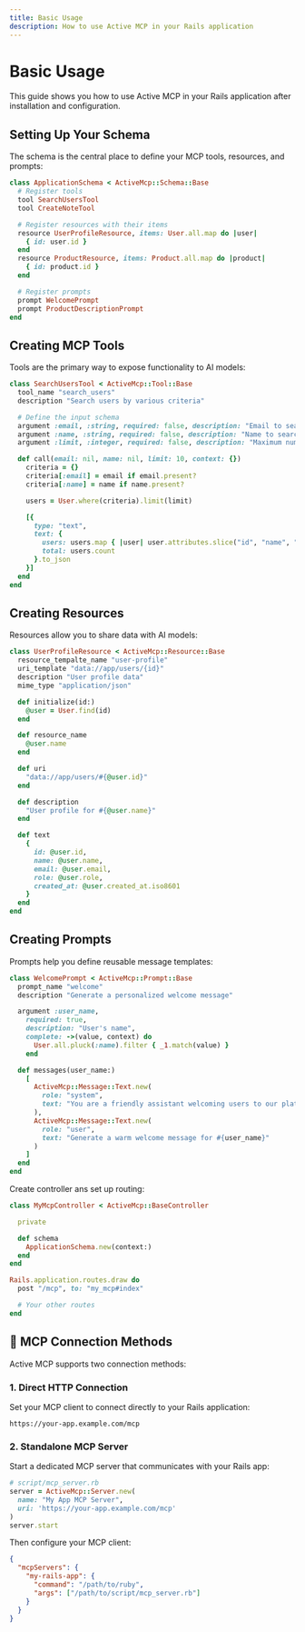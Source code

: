 ```yaml
---
title: Basic Usage
description: How to use Active MCP in your Rails application
---
```


# Basic Usage

This guide shows you how to use Active MCP in your Rails application after installation and configuration.

## Setting Up Your Schema

The schema is the central place to define your MCP tools, resources, and prompts:

```ruby
class ApplicationSchema < ActiveMcp::Schema::Base
  # Register tools
  tool SearchUsersTool
  tool CreateNoteTool

  # Register resources with their items
  resource UserProfileResource, items: User.all.map do |user|
    { id: user.id }
  end
  resource ProductResource, items: Product.all.map do |product|
    { id: product.id }
  end

  # Register prompts
  prompt WelcomePrompt
  prompt ProductDescriptionPrompt
end
```

## Creating MCP Tools

Tools are the primary way to expose functionality to AI models:

```ruby
class SearchUsersTool < ActiveMcp::Tool::Base
  tool_name "search_users"
  description "Search users by various criteria"

  # Define the input schema
  argument :email, :string, required: false, description: "Email to search for"
  argument :name, :string, required: false, description: "Name to search for"
  argument :limit, :integer, required: false, description: "Maximum number of results"

  def call(email: nil, name: nil, limit: 10, context: {})
    criteria = {}
    criteria[:email] = email if email.present?
    criteria[:name] = name if name.present?

    users = User.where(criteria).limit(limit)

    [{
      type: "text",
      text: {
        users: users.map { |user| user.attributes.slice("id", "name", "email") },
        total: users.count
      }.to_json
    }]
  end
end
```

## Creating Resources

Resources allow you to share data with AI models:

```ruby
class UserProfileResource < ActiveMcp::Resource::Base
  resource_tempalte_name "user-profile"
  uri_template "data://app/users/{id}"
  description "User profile data"
  mime_type "application/json"

  def initialize(id:)
    @user = User.find(id)
  end

  def resource_name
    @user.name
  end

  def uri
    "data://app/users/#{@user.id}"
  end

  def description
    "User profile for #{@user.name}"
  end

  def text
    {
      id: @user.id,
      name: @user.name,
      email: @user.email,
      role: @user.role,
      created_at: @user.created_at.iso8601
    }
  end
end
```

## Creating Prompts

Prompts help you define reusable message templates:

```ruby
class WelcomePrompt < ActiveMcp::Prompt::Base
  prompt_name "welcome"
  description "Generate a personalized welcome message"

  argument :user_name,
    required: true,
    description: "User's name",
    complete: ->(value, context) do
      User.all.pluck(:name).filter { _1.match(value) }
    end

  def messages(user_name:)
    [
      ActiveMcp::Message::Text.new(
        role: "system",
        text: "You are a friendly assistant welcoming users to our platform."
      ),
      ActiveMcp::Message::Text.new(
        role: "user",
        text: "Generate a warm welcome message for #{user_name}"
      )
    ]
  end
end
```

Create controller ans set up routing:

```ruby
class MyMcpController < ActiveMcp::BaseController

  private

  def schema
    ApplicationSchema.new(context:)
  end
end
```

```ruby
Rails.application.routes.draw do
  post "/mcp", to: "my_mcp#index"

  # Your other routes
end
```

## 🔌 MCP Connection Methods

Active MCP supports two connection methods:

### 1. Direct HTTP Connection

Set your MCP client to connect directly to your Rails application:

```
https://your-app.example.com/mcp
```

### 2. Standalone MCP Server

Start a dedicated MCP server that communicates with your Rails app:

```ruby
# script/mcp_server.rb
server = ActiveMcp::Server.new(
  name: "My App MCP Server",
  uri: 'https://your-app.example.com/mcp'
)
server.start
```

Then configure your MCP client:

```json
{
  "mcpServers": {
    "my-rails-app": {
      "command": "/path/to/ruby",
      "args": ["/path/to/script/mcp_server.rb"]
    }
  }
}
```
